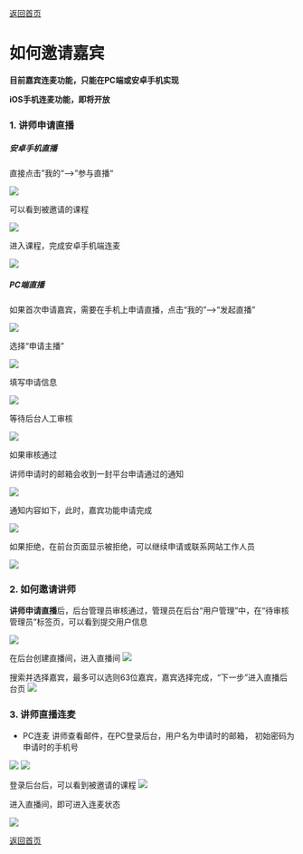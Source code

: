 [返回首页](../../README.md)

# 如何邀请嘉宾
**目前嘉宾连麦功能，只能在PC端或安卓手机实现**

**iOS手机连麦功能，即将开放**

### 1. 讲师申请直播

##### 安卓手机直播

直接点击”我的“—>”参与直播“

![](https://of6ygwuso.qnssl.com/docs/quickstart/how-to-invite.jpeg)

可以看到被邀请的课程

![](https://of6ygwuso.qnssl.com/docs/quickstart/手机端邀请课程.png)

进入课程，完成安卓手机端连麦

![](https://of6ygwuso.qnssl.com/docs/quickstart/invite-new.png)



##### PC端直播

如果首次申请嘉宾，需要在手机上申请直播，点击“我的”—>“发起直播”

![](https://of6ygwuso.qnssl.com/docs/quickstart/how-to-invite-2.jpeg)

选择“申请主播”

![](https://of6ygwuso.qnssl.com/docs/quickstart/安卓申请主播.png)

填写申请信息

![](https://of6ygwuso.qnssl.com/docs/quickstart/安卓填写申请.png)

等待后台人工审核

![](https://of6ygwuso.qnssl.com/docs/quickstart/安卓等待审核.png)

如果审核通过

讲师申请时的邮箱会收到一封平台申请通过的通知

![](https://of6ygwuso.qnssl.com/docs/quickstart/通过邮件1.png)

通知内容如下，此时，嘉宾功能申请完成

![](https://of6ygwuso.qnssl.com/docs/quickstart/%E9%80%9A%E8%BF%87%E9%82%AE%E4%BB%B62.jpeg)

如果拒绝，在前台页面显示被拒绝，可以继续申请或联系网站工作人员

![](https://of6ygwuso.qnssl.com/docs/quickstart/安卓审核拒绝.png)







### 2. 如何邀请讲师

**讲师申请直播**后，后台管理员审核通过，管理员在后台“用户管理”中，在“待审核管理员”标签页，可以看到提交用户信息

![](https://of6ygwuso.qnssl.com/docs/quickstart/后台审核审核.png)


在后台创建直播间，进入直播间
![](https://of6ygwuso.qnssl.com/docs/quickstart/后台嘉宾1.png)

搜索并选择嘉宾，最多可以选则63位嘉宾，嘉宾选择完成，“下一步”进入直播后台页
![](https://of6ygwuso.qnssl.com/docs/quickstart/后台嘉宾2.png)

### 3. 讲师直播连麦
- PC连麦
  讲师查看邮件，在PC登录后台，用户名为申请时的邮箱，  初始密码为申请时的手机号

![](https://of6ygwuso.qnssl.com/docs/quickstart/%E5%90%8E%E5%8F%B0%E5%98%89%E5%AE%BE4.jpeg)
![](https://of6ygwuso.qnssl.com/docs/quickstart/%E9%80%9A%E8%BF%87%E9%82%AE%E4%BB%B62.jpeg)

登录后台后，可以看到被邀请的课程
![](https://of6ygwuso.qnssl.com/docs/quickstart/后台嘉宾3.png)

进入直播间，即可进入连麦状态

![](https://of6ygwuso.qnssl.com/docs/quickstart/pc端连麦.png)





[返回首页](../../README.md)
